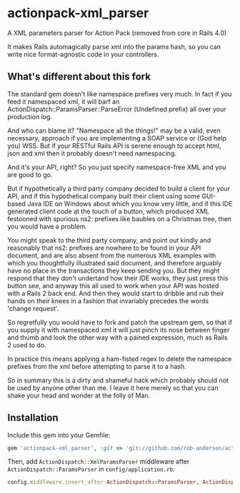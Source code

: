 actionpack-xml\_parser
======================

A XML parameters parser for Action Pack (removed from core in Rails 4.0)

It makes Rails automagically parse xml into the params hash, so you can write nice format-agnostic code in your controllers.

What's different about this fork
--------------------------------

The standard gem doesn't like namespace prefixes very much.  In fact if you feed it namespaced xml, it will barf an ActionDispatch::ParamsParser::ParseError (Undefined prefix) all over your production log.

And who can blame it?  "Namespace all the things!" may be a valid, even necessary, approach if you are implementing a SOAP service or (God help you) WSS.  But if your RESTful Rails API is serene enough to accept html, json and xml then it probably doesn't need namespacing.

And it's your API, right?  So you just specify namespace-free XML and you are good to go.

But if hypothetically a third party company decided to build a client for your API, and if this hypothetical company built their client using some GUI-based Java IDE on Windows about which you know very little, and if this IDE generated client code at the touch of a button, which produced XML festooned with spurious ns2: prefixes like baubles on a Christmas tree, then you would have a problem.

You might speak to the third party company, and point out kindly and reasonably that ns2: prefixes are nowhere to be found in your API document, and are also absent from the numerous XML examples with which you thoughtfully illustrated said document, and therefore arguably have no place in the transactions they keep sending you. But they might respond that they don't undertand how their IDE works, they just press this button see, and anyway this all used to work when your API was hosted with a Rails 2 back end.  And then they would start to dribble and rub their hands on their knees in a fashion that invariably precedes the words 'change request'.

So regretfully you would have to fork and patch the upstream gem, so that if you supply it with namespaced xml it will just pinch its nose between finger and thumb and look the other way with a pained expression, much as Rails 2 used to do.

In practice this means applying a ham-fisted regex to delete the namespace prefixes from the xml before attempting to parse it to a hash.

So in summary this is a dirty and shameful hack which probably should not be used by anyone other than me.  I leave it here merely so that you can shake your head and wonder at the folly of Man.


Installation
------------

Include this gem into your Gemfile:

```ruby
gem 'actionpack-xml_parser', :git => 'git://github.com/rob-anderson/actionpack-xml_parser.git'
```

Then, add `ActionDispatch::XmlParamsParser` middleware after `ActionDispatch::ParamsParser`
in `config/application.rb`:

```ruby
config.middleware.insert_after ActionDispatch::ParamsParser, ActionDispatch::XmlParamsParser
```
